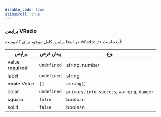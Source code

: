 ```yaml
---
disable_code: true
slimscroll: true
---
```


### پراپس VRadio

در اینجا پراپس کامل موجود برای کامپوننت `<VRadio />` آمده است:

| پراپس                   | پیش فرض                                       | نوع                                               |
| ----------------------- | --------------------------------------------- | ------------------------------------------------- |
| value<br />**required** | <span class="is-undefined">`undefined`</span> | string, number                                    |
| label                   | <span class="is-undefined">`undefined`</span> | string                                            |
| modelValue              | <span class="is-array">`[]`</span>            | <span class="is-array">`string[]`</span>          |
| color                   | <span class="is-undefined">`undefined`</span> | `primary`, `info`, `success`, `warning`, `danger` |
| square                  | <span class="is-boolean">`false`</span>       | boolean                                           |
| solid                   | <span class="is-boolean">`false`</span>       | boolean                                           |
